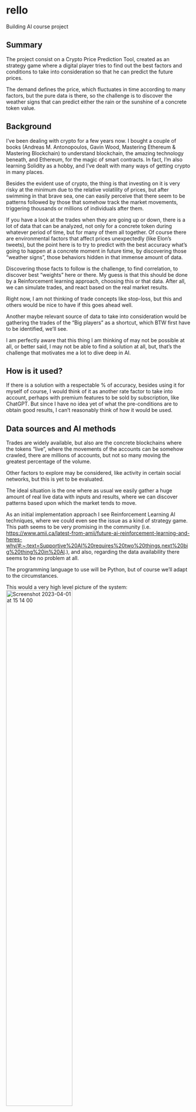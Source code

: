 # rello
Building AI course project

## Summary

The project consist on a Crypto Price Prediction Tool, created as an strategy game where a digital player tries to find out the best factors and conditions to take into consideration so that he can predict the future prices.

The demand defines the price, which fluctuates in time according to many factors, but the pure data is there, so the challenge is to discover the weather signs that can predict either the rain or the sunshine of a concrete token value.

## Background

I’ve been dealing with crypto for a few years now. I bought a couple of books (Andreas M. Antonopoulos, Gavin Wood, Mastering Ethereum & Mastering Blockchain) to understand blockchain, the amazing technology beneath, and Ethereum, for the magic of smart contracts. In fact, I’m also learning Solidity as a hobby, and I’ve dealt with many ways of getting crypto in many places.

Besides the evident use of crypto, the thing is that investing on it is very risky at the minimum due to the relative volatility of prices, but after swimming in that brave sea, one can easily perceive that there seem to be patterns followed by those that somehow track the market movements, triggering thousands or millions of individuals after them.

If you have a look at the trades when they are going up or down, there is a lot of data that can be analyzed, not only for a concrete token during whatever period of time, but for many of them all together. Of course there are environmental factors that affect prices unexpectedly (like Elon’s tweets), but the point here is to try to predict with the best accuracy what’s going to happen at a concrete moment in future time, by discovering those “weather signs”, those behaviors hidden in that immense amount of data.

Discovering those facts to follow is the challenge, to find correlation, to discover best “weights” here or there. My guess is that this should be done by a Reinforcement learning approach, choosing this or that data. After all, we can simulate trades, and react based on the real market results.

Right now, I am not thinking of trade concepts like stop-loss, but this and others would be nice to have if this goes ahead well.

Another maybe relevant source of data to take into consideration would be gathering the trades of the “Big players” as a shortcut, which BTW first have to be identified, we’ll see.

I am perfectly aware that this thing I am thinking of may not be possible at all, or better said, I may not be able to find a solution at all, but, that’s the challenge that motivates me a lot to dive deep in AI.

## How is it used?

If there is a solution with a respectable % of accuracy, besides using it for myself of course, I would think of it as another rate factor to take into account, perhaps with premium features to be sold by subscription, like ChatGPT. But since I have no idea yet of what the pre-conditions are to obtain good results, I can’t reasonably think of how it would be used.

## Data sources and AI methods

Trades are widely available, but also are the concrete blockchains where the tokens “live”, where the movements of the accounts can be somehow crawled, there are millions of accounts, but not so many moving the greatest percentage of the volume.

Other factors to explore may be considered, like activity in certain social networks, but this is yet to be evaluated. 

The ideal situation is the one where as usual we easily gather a huge amount of real live data with inputs and results, where we can discover patterns based upon which the market tends to move.

As an initial implementation approach I see Reinforcement Learning AI techniques, where we could even see the issue as a kind of strategy game. This path seems to be very promising in the community (i.e. https://www.amii.ca/latest-from-amii/future-ai-reinforcement-learning-and-heres-why/#:~:text=Supportive%20AI%20requires%20two%20things,next%20big%20thing%20in%20AI.), and also, regarding the data availability there seems to be no problem at all.

The programming language to use will be Python, but of course we’ll adapt to the circumstances.

This would a very high level picture of the system:
<img width="60%" alt="Screenshot 2023-04-01 at 15 14 00" src="https://user-images.githubusercontent.com/84793926/229291253-e90ad53b-16d6-43ad-87cb-ed7467ce6dc2.png">

## Challenges

The most important ones would be:
* How to discover what to look at.
* Confirm RL as a correct approach.
* How to manage the apparently huge amount of data to analyze, from either technical or financial perspectives. 

For the first point, a lot of study on the matter will be necessary, this is not a new challenge and surely there will be tons of docs, but on the other hand, crypto is “new” and AI has evolved dramatically in the last years, so, there is hope for new ways of presenting the problem and so the solutions.
RL is what is on my mind, but this may not be the proper path, however, the journey to find it out will be amazingly fruitful.

If in order to find a solution, we guess that it is mandatory to manage a huge amount of information, so there may exist a financial problem, we’ll see, in any case, I hope the work done to reach to that conclusion would be enough to attract possible investors, or we can work at scale, I don’t know.

## What next?

Very briefly:
* Study deeply the RL AI techniques
* Study deeply the possible factors involved in the challenge.
* How and from where to gather the data
* Design the game model, by little steps, testing from the beginning in an agile way, by producing SW frequently.

## Acknowledgments
At this stage just a Great thank you! to the creators of the Building AI course
